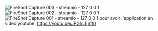 ![FireShot Capture 003 - streamio - 127 0 0 1](https://user-images.githubusercontent.com/69693216/204054593-739bcb69-2f26-4f6e-b7f8-6b78ae34aa84.png)
![FireShot Capture 002 - streamio - 127 0 0 1](https://user-images.githubusercontent.com/69693216/204054853-ca3e11fa-6c50-467b-8f89-450fc1735220.png)
![FireShot Capture 001 - streamio - 127 0 0 1](https://user-images.githubusercontent.com/69693216/204054671-192561e8-90b7-4522-aa82-825db7dc535f.png)
pour avoir l'application en video youtube: https://youtu.be/JPGhLfjSft0
